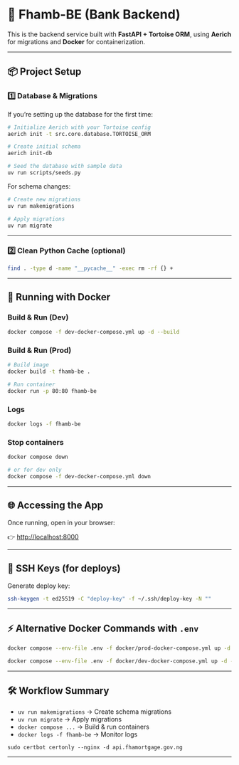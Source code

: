 # 🚀 Fhamb-BE (Bank Backend)

This is the backend service built with **FastAPI + Tortoise ORM**, using **Aerich** for migrations and **Docker** for containerization.

---

## 📦 Project Setup

### 1️⃣ Database & Migrations

If you’re setting up the database for the first time:

```bash
# Initialize Aerich with your Tortoise config
aerich init -t src.core.database.TORTOISE_ORM

# Create initial schema
aerich init-db

# Seed the database with sample data
uv run scripts/seeds.py
```

For schema changes:

```bash
# Create new migrations
uv run makemigrations

# Apply migrations
uv run migrate
```

---

### 2️⃣ Clean Python Cache (optional)

```bash
find . -type d -name "__pycache__" -exec rm -rf {} +
```

---

## 🐳 Running with Docker

### Build & Run (Dev)

```bash
docker compose -f dev-docker-compose.yml up -d --build
```

### Build & Run (Prod)

```bash
# Build image
docker build -t fhamb-be .

# Run container
docker run -p 80:80 fhamb-be
```

### Logs

```bash
docker logs -f fhamb-be
```

### Stop containers

```bash
docker compose down

# or for dev only
docker compose -f dev-docker-compose.yml down
```

---

## 🌐 Accessing the App

Once running, open in your browser:

👉 [http://localhost:8000](http://localhost:8000)

---

## 🔑 SSH Keys (for deploys)

Generate deploy key:

```bash
ssh-keygen -t ed25519 -C "deploy-key" -f ~/.ssh/deploy-key -N ""
```

---

## ⚡ Alternative Docker Commands with `.env`

```bash
docker compose --env-file .env -f docker/prod-docker-compose.yml up -d --build # prod

docker compose --env-file .env -f docker/dev-docker-compose.yml up -d --build
```

---

## 🛠️ Workflow Summary

* `uv run makemigrations` → Create schema migrations
* `uv run migrate` → Apply migrations
* `docker compose ...` → Build & run containers
* `docker logs -f fhamb-be` → Monitor logs


`sudo certbot certonly --nginx -d api.fhamortgage.gov.ng
`

---
